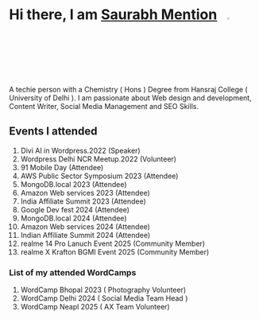 # Hi there, I am [Saurabh Mention](https://saurabhmention.in/)&nbsp;&nbsp;&nbsp;<img width="3%" src="https://i.imgur.com/u2WLlB8.gif" />

A techie person with a Chemistry ( Hons ) Degree from Hansraj College ( University of Delhi ). I am passionate about Web design and development, Content Writer, Social Media Management and SEO Skills.

## Events I attended
1. Divi AI in Wordpress.2022 (Speaker)
2. Wordpress Delhi NCR Meetup.2022 (Volunteer)
3. 91 Mobile Day (Attendee)
4. AWS Public Sector Symposium 2023 (Attendee)
5. MongoDB.local 2023 (Attendee)
6. Amazon Web services 2023 (Attendee)
7. India Affiliate Summit 2023 (Attendee)
8. Google Dev fest 2024 (Attendee)
9. MongoDB.local 2024 (Attendee)
10. Amazon Web services 2024 (Attendee)
11. Indian Affiliate Summit 2024 (Attendee)
12. realme 14 Pro Lanuch Event 2025 (Community Member)
13. realme X Krafton BGMI Event 2025 (Community Member)

### List of my attended WordCamps
1. WordCamp Bhopal 2023 ( Photography Volunteer)
2. WordCamp Delhi 2024 ( Social Media Team Head )
3. WordCamp Neapl 2025 ( AX Team Volunteer)

